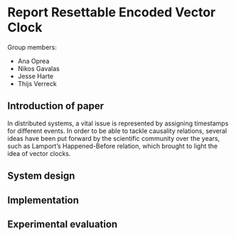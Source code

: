 # Report Resettable Encoded Vector Clock

Group members:
- Ana Oprea
- Nikos Gavalas
- Jesse Harte
- Thijs Verreck


## Introduction of paper
In distributed systems, a vital issue is represented by assigning timestamps for different events. In order to be able to tackle causality relations, several ideas have been put forward by the scientific community over the years, such as Lamport’s Happened-Before relation, which brought to light the idea of vector clocks.

<!---
Place holder text now, gonna work on this further on the 16th of March - Thijs
-->

## System design

  

## Implementation

  

## Experimental evaluation